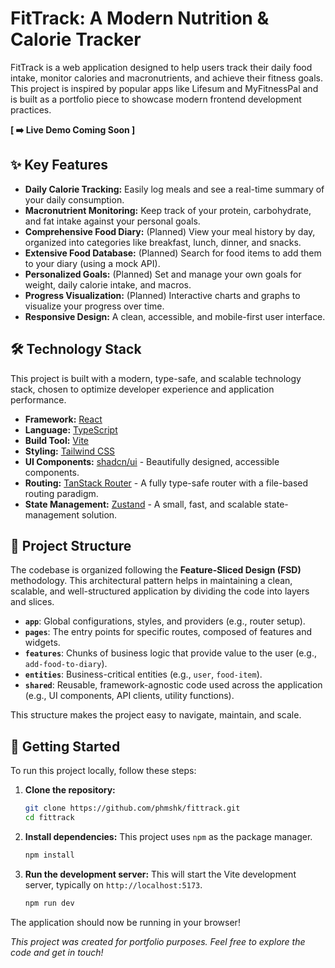 # FitTrack: A Modern Nutrition & Calorie Tracker

FitTrack is a web application designed to help users track their daily food intake, monitor calories and macronutrients, and achieve their fitness goals. This project is inspired by popular apps like Lifesum and MyFitnessPal and is built as a portfolio piece to showcase modern frontend development practices.

**[ ➡️ Live Demo Coming Soon ]**

## ✨ Key Features

- **Daily Calorie Tracking:** Easily log meals and see a real-time summary of your daily consumption.
- **Macronutrient Monitoring:** Keep track of your protein, carbohydrate, and fat intake against your personal goals.
- **Comprehensive Food Diary:** (Planned) View your meal history by day, organized into categories like breakfast, lunch, dinner, and snacks.
- **Extensive Food Database:** (Planned) Search for food items to add them to your diary (using a mock API).
- **Personalized Goals:** (Planned) Set and manage your own goals for weight, daily calorie intake, and macros.
- **Progress Visualization:** (Planned) Interactive charts and graphs to visualize your progress over time.
- **Responsive Design:** A clean, accessible, and mobile-first user interface.

## 🛠️ Technology Stack

This project is built with a modern, type-safe, and scalable technology stack, chosen to optimize developer experience and application performance.

- **Framework:** [React](https://reactjs.org/)
- **Language:** [TypeScript](https://www.typescriptlang.org/)
- **Build Tool:** [Vite](https://vitejs.dev/)
- **Styling:** [Tailwind CSS](https://tailwindcss.com/)
- **UI Components:** [shadcn/ui](https://ui.shadcn.com/) - Beautifully designed, accessible components.
- **Routing:** [TanStack Router](https://tanstack.com/router/) - A fully type-safe router with a file-based routing paradigm.
- **State Management:** [Zustand](https://zustand-demo.pmnd.rs/) - A small, fast, and scalable state-management solution.

## 📂 Project Structure

The codebase is organized following the **Feature-Sliced Design (FSD)** methodology. This architectural pattern helps in maintaining a clean, scalable, and well-structured application by dividing the code into layers and slices.

- **`app`**: Global configurations, styles, and providers (e.g., router setup).
- **`pages`**: The entry points for specific routes, composed of features and widgets.
- **`features`**: Chunks of business logic that provide value to the user (e.g., `add-food-to-diary`).
- **`entities`**: Business-critical entities (e.g., `user`, `food-item`).
- **`shared`**: Reusable, framework-agnostic code used across the application (e.g., UI components, API clients, utility functions).

This structure makes the project easy to navigate, maintain, and scale.

## 🚀 Getting Started

To run this project locally, follow these steps:

1.  **Clone the repository:**

    ```bash
    git clone https://github.com/phmshk/fittrack.git
    cd fittrack
    ```

2.  **Install dependencies:**
    This project uses `npm` as the package manager.

    ```bash
    npm install
    ```

3.  **Run the development server:**
    This will start the Vite development server, typically on `http://localhost:5173`.
    ```bash
    npm run dev
    ```

The application should now be running in your browser!

_This project was created for portfolio purposes. Feel free to explore the code and get in touch!_
